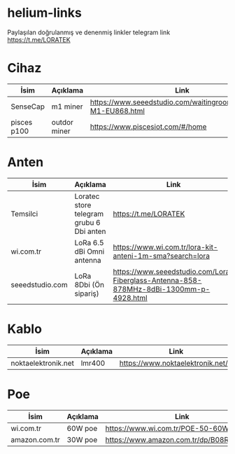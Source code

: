 # helium-links
Paylaşılan doğrulanmış ve denenmiş linkler telegram link https://t.me/LORATEK

# Cihaz
| İsim  | Açıklama  |  Link |
|---|---|---|
| SenseCap | m1  miner  | https://www.seeedstudio.com/waitingroom/SenseCAP-M1-EU868.html  |
| pisces p100 | outdor miner  |  https://www.piscesiot.com/#/home  |

# Anten 
| İsim  | Açıklama  |  Link |
|---|---|---|
| Temsilci | Loratec store telegram grubu 6 Dbi anten   | https://t.me/LORATEK  |
| wi.com.tr  | LoRa 6.5 dBi Omni antenna  |  https://www.wi.com.tr/lora-kit-anteni-1m-sma?search=lora  |
| seeedstudio.com  | LoRa 8Dbi (Ön sipariş)  |  https://www.seeedstudio.com/Lora-Fiberglass-Antenna-858-878MHz-8dBi-1300mm-p-4928.html  |

# Kablo
| İsim  | Açıklama  |  Link |
|---|---|---|
| noktaelektronik.net | lmr400  | https://www.noktaelektronik.net/tr  |

# Poe
| İsim  | Açıklama  |  Link |
|---|---|---|
| wi.com.tr | 60W poe  |  https://www.wi.com.tr/POE-50-60W  |
| amazon.com.tr  | 30W poe |  https://www.amazon.com.tr/dp/B08R3ZHZ78/  |
